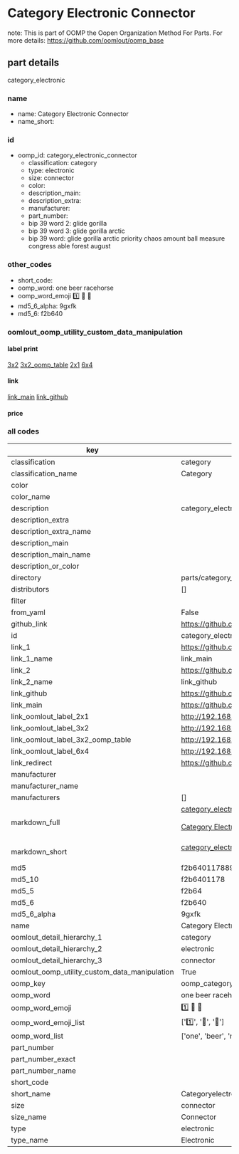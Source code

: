 # Category Electronic Connector  

note: This is part of OOMP the Oopen Organization Method For Parts. For more details: https://github.com/oomlout/oomp_base

##  part details
  



category_electronic



### name
* name: Category Electronic Connector
* name_short: 
### id
* oomp_id: category_electronic_connector
  * classification: category
  * type: electronic
  * size: connector
  * color: 
  * description_main: 
  * description_extra: 
  * manufacturer: 
  * part_number: 
  * bip 39 word 2: glide gorilla
  * bip 39 word 3: glide gorilla arctic
  * bip 39 word: glide gorilla arctic priority chaos amount ball measure congress able forest august

### other_codes
* short_code: 
* oomp_word: one beer racehorse
* oomp_word_emoji :one: :beer: :racehorse:
* md5_6_alpha: 9gxfk
* md5_6: f2b640






### oomlout_oomp_utility_custom_data_manipulation
#### label print
[3x2](http://192.168.1.245:1112/?label=oomp%209gxfk)
[3x2_oomp_table](http://192.168.1.108:1112/?label=oomp%209gxfk)
[2x1](http://192.168.1.242:1112/?label=oomp%209gxfk)
[6x4](http://192.168.1.55:1112/?label=oomp%209gxfk)    

#### link

[link_main](https://github.com/oomlout/oomlout_oomp_version_1_messy/tree/main/parts/category_electronic_connector) [link_github](https://github.com/oomlout/oomlout_oomp_version_1_messy/tree/main/parts/category_electronic_connector)                             

#### price







### all codes 
| key | value |  
| --- | --- |  
| classification | category |  
| classification_name | Category |  
| color |  |  
| color_name |  |  
| description | category_electronic |  
| description_extra |  |  
| description_extra_name |  |  
| description_main |  |  
| description_main_name |  |  
| description_or_color |   |  
| directory | parts/category_electronic_connector |  
| distributors | [] |  
| filter |  |  
| from_yaml | False |  
| github_link | https://github.com/oomlout/oomlout_oomp_part_src/tree/main/parts/category_electronic_connector |  
| id | category_electronic_connector |  
| link_1 | https://github.com/oomlout/oomlout_oomp_version_1_messy/tree/main/parts/category_electronic_connector |  
| link_1_name | link_main |  
| link_2 | https://github.com/oomlout/oomlout_oomp_version_1_messy/tree/main/parts/category_electronic_connector |  
| link_2_name | link_github |  
| link_github | https://github.com/oomlout/oomlout_oomp_version_1_messy/tree/main/parts/category_electronic_connector |  
| link_main | https://github.com/oomlout/oomlout_oomp_version_1_messy/tree/main/parts/category_electronic_connector |  
| link_oomlout_label_2x1 | http://192.168.1.242:1112/?label=oomp%209gxfk |  
| link_oomlout_label_3x2 | http://192.168.1.245:1112/?label=oomp%209gxfk |  
| link_oomlout_label_3x2_oomp_table | http://192.168.1.108:1112/?label=oomp%209gxfk |  
| link_oomlout_label_6x4 | http://192.168.1.55:1112/?label=oomp%209gxfk |  
| link_redirect | https://github.com/oomlout/oomlout_oomp_version_1_messy/tree/main/parts/category_electronic_connector |  
| manufacturer |  |  
| manufacturer_name |  |  
| manufacturers | [] |  
| markdown_full | [category_electronic_connector](none)<br>[](none)<br>[Category Electronic Connector](none)<br><br> |  
| markdown_short | [category_electronic_connector](none)<br><br> |  
| md5 | f2b640117889e23c20132aae16592b18 |  
| md5_10 | f2b6401178 |  
| md5_5 | f2b64 |  
| md5_6 | f2b640 |  
| md5_6_alpha | 9gxfk |  
| name | Category Electronic Connector |  
| oomlout_detail_hierarchy_1 | category |  
| oomlout_detail_hierarchy_2 | electronic |  
| oomlout_detail_hierarchy_3 | connector |  
| oomlout_oomp_utility_custom_data_manipulation | True |  
| oomp_key | oomp_category_electronic_connector |  
| oomp_word | one beer racehorse |  
| oomp_word_emoji | :one: :beer: :racehorse: |  
| oomp_word_emoji_list | [':one:', ':beer:', ':racehorse:'] |  
| oomp_word_list | ['one', 'beer', 'racehorse'] |  
| part_number |  |  
| part_number_exact |  |  
| part_number_name |  |  
| short_code |  |  
| short_name | Categoryelectronic |  
| size | connector |  
| size_name | Connector |  
| type | electronic |  
| type_name | Electronic |  
